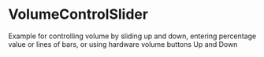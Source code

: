 # VolumeControlSlider
Example for controlling volume by sliding up and down, entering percentage value or lines of bars, or using hardware volume buttons Up and Down
